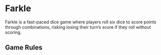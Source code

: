 # Farkle
Farkle is a fast-paced dice game where players roll six dice to score points through combinations, risking losing their turn’s score if they roll without scoring.
## Game Rules
